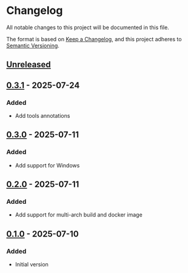 # Changelog

All notable changes to this project will be documented in this file.

The format is based on [Keep a Changelog](https://keepachangelog.com/en/1.0.0/),
and this project adheres to [Semantic Versioning](https://semver.org/spec/v2.0.0.html).

## [Unreleased]

## [0.3.1] - 2025-07-24

### Added

- Add tools annotations

## [0.3.0] - 2025-07-11

### Added

- Add support for Windows

## [0.2.0] - 2025-07-11

### Added

- Add support for multi-arch build and docker image

## [0.1.0] - 2025-07-10

### Added

- Initial version

[Unreleased]: https://github.com/TheoBrigitte/mcp-time/compare/v0.3.1...HEAD
[0.3.1]: https://github.com/TheoBrigitte/mcp-time/compare/v0.3.0...v0.3.1
[0.3.0]: https://github.com/TheoBrigitte/mcp-time/compare/v0.2.0...v0.3.0
[0.2.0]: https://github.com/TheoBrigitte/mcp-time/compare/v0.1.0...v0.2.0
[0.1.0]: https://github.com/TheoBrigitte/mcp-time/releases/tag/v0.1.0
